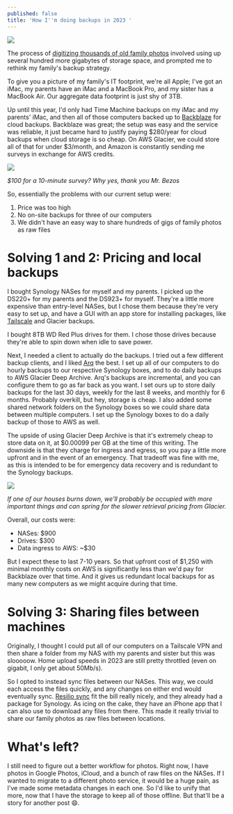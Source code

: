 ```yaml
---
published: false
title: 'How I''m doing backups in 2023 '
---
```

![]({{site.cdn_path}}/2023/03/01/backups.png)

The process of [digitizing thousands of old family photos](/2023/01/02/how-to-digitize-old-photos/) involved using up several hundred more gigabytes of storage space, and prompted me to rethink my family's backup strategy.

To give you a picture of my family's IT footprint, we're all Apple; I've got an iMac, my parents have an iMac and a MacBook Pro, and my sister has a MacBook Air. Our aggregate data footprint is just shy of 3TB. 

Up until this year, I'd only had Time Machine backups on my iMac and my parents' iMac, and then all of those computers backed up to [Backblaze](https://www.backblaze.com/) for cloud backups. Backblaze was great; the setup was easy and the service was reliable, it just became hard to justify paying $280/year for cloud backups when cloud storage is so cheap. On AWS Glacier, we could store all of that for under $3/month, and Amazon is constantly sending me surveys in exchange for AWS credits.

![]({{site.cdn_path}}/2023/03/01/aws_credits.png)

_$100 for a 10-minute survey? Why yes, thank you Mr. Bezos_

So, essentially the problems with our current setup were:
1. Price was too high
2. No on-site backups for three of our computers
3. We didn't have an easy way to share hundreds of gigs of family photos as raw files


# Solving 1 and 2: Pricing and local backups

I bought Synology NASes for myself and my parents. I picked up the DS220+ for my parents and the DS923+ for myself. They're a little more expensive than entry-level NASes, but I chose them because they're very easy to set up, and have a GUI with an app store for installing packages, like [Tailscale](https://tailscale.com/) and Glacier backups.


I bought 8TB WD Red Plus drives for them. I chose those drives because they're able to spin down when idle to save power.

Next, I needed a client to actually do the backups. I tried out a few different backup clients, and I liked [Arq](https://www.arqbackup.com/) the best. I set up all of our computers to do hourly backups to our respective Synology boxes, and to do daily backups to AWS Glacier Deep Archive. Arq's backups are incremental, and you can configure them to go as far back as you want. I set ours up to store daily backups for the last 30 days, weekly for the last 8 weeks, and monthly for 6 months. Probably overkill, but hey, storage is cheap. I also added some shared network folders on the Synology boxes so we could share data between multiple computers. I set up the Synology boxes to do a daily backup of those to AWS as well.

The upside of using Glacier Deep Archive is that it's extremely cheap to store data on it, at $0.00099 per GB at the time of this writing. The downside is that they charge for ingress and egress, so you pay a little more upfront and in the event of an emergency. That tradeoff was fine with me, as this is intended to be for emergency data recovery and is redundant to the Synology backups. 

![]({{site.cdn_path}}/2023/03/01/aws_credits.png)

_If one of our houses burns down, we'll probably be occupied with more important things and can spring for the slower retrieval pricing from Glacier._

Overall, our costs were:
* NASes: $900
* Drives: $300
* Data ingress to AWS: ~$30

But I expect these to last 7-10 years. So that upfront cost of $1,250 with minimal monthly costs on AWS is significantly less than we'd pay for Backblaze over that time. And it gives us redundant local backups for as many new computers as we might acquire during that time.

# Solving 3: Sharing files between machines

Originally, I thought I could put all of our computers on a Tailscale VPN and then share a folder from my NAS with my parents and sister but this was slooooow. Home upload speeds in 2023 are still pretty throttled (even on gigabit, I only get about 50Mb/s). 

So I opted to instead sync files between our NASes. This way, we could each access the files quickly, and any changes on either end would eventually sync. [Resilio sync](https://www.resilio.com/) fit the bill really nicely, and they already had a package for Synology. As icing on the cake, they have an iPhone app that I can also use to download any files from there. This made it really trivial to share our family photos as raw files between locations.

# What's left?

I still need to figure out a better workflow for photos. Right now, I have photos in Google Photos, iCloud, and a bunch of raw files on the NASes. If I wanted to migrate to a different photo service, it would be a huge pain, as I've made some metadata changes in each one. So I'd like to unify that more, now that I have the storage to keep all of those offline. But that'll be a story for another post 😄️.